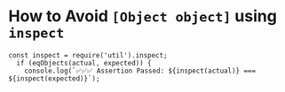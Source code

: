 # How to Avoid `[Object object]` using `inspect`

```
const inspect = require('util').inspect;
  if (eqObjects(actual, expected)) {
    console.log(`✅✅✅ Assertion Passed: ${inspect(actual)} === ${inspect(expected)}`);
```
